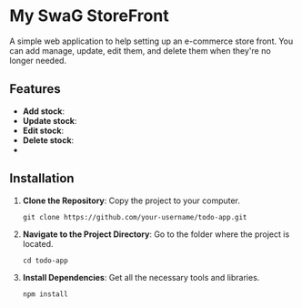 # My SwaG StoreFront

A simple web application to help setting up an e-commerce store front. You can add manage, update, edit them, and delete them when they're no longer needed.

## Features

- **Add stock**: 
- **Update stock**:
- **Edit stock**: 
- **Delete stock**: 
- 
## Installation

1. **Clone the Repository**: Copy the project to your computer.
   ```
   git clone https://github.com/your-username/todo-app.git
   ```
2. **Navigate to the Project Directory**: Go to the folder where the project is located.
   ```
   cd todo-app
   ```
3. **Install Dependencies**: Get all the necessary tools and libraries.
   ```
   npm install
   ```

